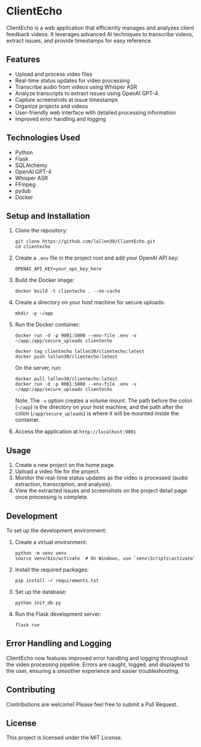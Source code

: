 # ClientEcho

ClientEcho is a web application that efficiently manages and analyzes client feedback videos. It leverages advanced AI techniques to transcribe videos, extract issues, and provide timestamps for easy reference.

## Features

- Upload and process video files
- Real-time status updates for video processing
- Transcribe audio from videos using Whisper ASR
- Analyze transcripts to extract issues using OpenAI GPT-4
- Capture screenshots at issue timestamps
- Organize projects and videos
- User-friendly web interface with detailed processing information
- Improved error handling and logging

## Technologies Used

- Python
- Flask
- SQLAlchemy
- OpenAI GPT-4
- Whisper ASR
- FFmpeg
- pydub
- Docker

## Setup and Installation

1. Clone the repository:

   ```
   git clone https://github.com/lallen30/ClientEcho.git
   cd clientecho
   ```

2. Create a `.env` file in the project root and add your OpenAI API key:

   ```
   OPENAI_API_KEY=your_api_key_here
   ```

3. Build the Docker image:

   ```
   docker build -t clientecho . --no-cache
   ```

4. Create a directory on your host machine for secure uploads:

   ```
   mkdir -p ~/app
   ```

5. Run the Docker container:

   ```
   docker run -d -p 9001:5000 --env-file .env -v ~/app:/app/secure_uploads clientecho

   docker tag clientecho lallen30/clientecho:latest
   docker push lallen30/clientecho:latest
   ```

   On the server, run:

   ```
   docker pull lallen30/clientecho:latest
   docker run -d -p 9001:5000 --env-file .env -v ~/app:/app/secure_uploads clientecho
   ```

   Note: The `-v` option creates a volume mount. The path before the colon (`~/app`) is the directory on your host machine, and the path after the colon (`/app/secure_uploads`) is where it will be mounted inside the container.

6. Access the application at `http://localhost:9001`

## Usage

1. Create a new project on the home page.
2. Upload a video file for the project.
3. Monitor the real-time status updates as the video is processed (audio extraction, transcription, and analysis).
4. View the extracted issues and screenshots on the project detail page once processing is complete.

## Development

To set up the development environment:

1. Create a virtual environment:

   ```
   python -m venv venv
   source venv/bin/activate  # On Windows, use `venv\Scripts\activate`
   ```

2. Install the required packages:

   ```
   pip install -r requirements.txt
   ```

3. Set up the database:

   ```
   python init_db.py
   ```

4. Run the Flask development server:
   ```
   flask run
   ```

## Error Handling and Logging

ClientEcho now features improved error handling and logging throughout the video processing pipeline. Errors are caught, logged, and displayed to the user, ensuring a smoother experience and easier troubleshooting.

## Contributing

Contributions are welcome! Please feel free to submit a Pull Request.

## License

This project is licensed under the MIT License.
